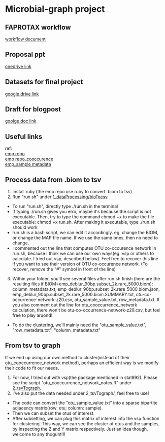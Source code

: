 # Microbial-graph project  
## FAPROTAX workflow  
[workflow document](4_faprotax/faprotax_workflow.md)  

## Proposal ppt  
[onedrive link](https://uwprod-my.sharepoint.com/:p:/r/personal/ejdiaz3_wisc_edu/_layouts/15/Doc.aspx?sourcedoc=%7BC41C85AA-1C72-4A39-A686-F0EDFD090FF4%7D&file=Proposal%20Stats%20992.pptx&nav=eyJzSWQiOjI2NiwiY0lkIjozNzU2MDc0MTUsImNvbW1lbnRJZCI6bnVsbH0&action=edit&mobileredirect=true)  

## Datasets for final project  
[google drive link](https://drive.google.com/drive/folders/1N99JOtjbx-3j7koLwtpiIcWSfN6PSdKL?usp=sharing)  

## Draft for blogpost 
[goolge doc link](https://docs.google.com/document/d/16YL4hZdoKpR3T1TXYm4Wz2-qHcmJqwhHWDuzH0j7B7k/edit?usp=sharing)  

## Useful links  
ref:  
[emp repo](https://github.com/biocore/emp)  
[emp repo_cooccurence](https://github.com/biocore/emp/tree/master/code/08-cooccurrence-nestedness/cooccurrence-network)  
[emp_sample metadata](https://github.com/biocore/emp/blob/master/data/mapping-files/emp_qiime_mapping_subset_2k.tsv)  
## Process data from .biom to tsv  
1. Install ruby (the emp repo use ruby to convert .biom to tsv)  
2. Run "run.sh" under [1_dataProcessing/bioTocsv](https://github.com/SzuHannah/Microbial-graph/tree/main/1_dataProcessing/biomTotsv)  
- To run "run.sh", directly type ./run.sh in the terminal   
- If typing ./run.sh gives you erro, maybe it's because the script is not executable. Then, try to type the command chmod +x to make the file executable: chmod +x run.sh. After making it executable, type ./run.sh should work  
- run.sh is a bash script, we can edit it accordingly. eg. change the BIOM, or change the MAP file name. If we use the same ones, then no need to change.  
- I commented out the line that computes OTU co-occurence network in run.sh, because I think we can use our own ways(eg. vsp or others to calculate. I tried out vsp, described below). Feel free to recover this line if you want to see their version of OTU co-occurence network. (To recover, remove the "#" symbol in front of the line)    
3. Within your folder, you'll see several files after run.sh finish (here are the resulting files if BIOM=emp_deblur_90bp.subset_2k.rare_5000.biom): column_metadata.txt, emp_deblur_90bp.subset_2k.rare_5000.biom.json, emp_deblur_90bp.subset_2k.rare_5000.biom.SUMMARY.txt, otu-co-occurrence-network-z20.csv, otu_sample_value.txt, row_metadata.txt. If you also comment out the line for otu_cooccurrence_network calculation, there won't be otu-co-occurrence-network-z20.csv, but feel free to play aruond!  
- To do the clustering, we'll mainly need the "otu_sample_value.txt", "row_metadata.txt", "column_metadata.txt"  
  
## From tsv to graph  
If we end up using our own method to cluster(instead of their otu_cooccurrence_network method), perhaps an efficient way is we modify their code to fit our needs.  
1. For now, I tried out with vsp(the package mentioned in stat992). Please see the script "otu_cooccurrence_network_notes.R" under [2_tsvTograph](https://github.com/SzuHannah/Microbial-graph/tree/main/2_tsvTograph).  
2. I've also put the data needed under 2_tsvTograph/, feel free to use!  
- The code can convert the "otu_sample_value.txt" into a sparse bipartite adjacency matrix(row: otu; column: sample).  
- Then we can subset the otus of interest.  
- After subsetting, we can plug this matrix of interest into the vsp function for clustering. This way, we can see the cluster of otus and the samples, by inspecting the Z and Y matrix respectively. Just an idea though, welcome to any thoguht!!!  

